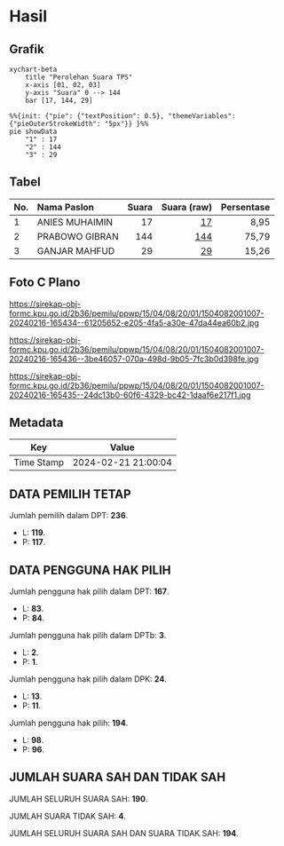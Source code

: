 # Hasil

## Grafik

```mermaid
xychart-beta
    title "Perolehan Suara TPS"
    x-axis [01, 02, 03]
    y-axis "Suara" 0 --> 144
    bar [17, 144, 29]
```

```mermaid
%%{init: {"pie": {"textPosition": 0.5}, "themeVariables": {"pieOuterStrokeWidth": "5px"}} }%%
pie showData
    "1" : 17
    "2" : 144
    "3" : 29
```

## Tabel

| No. | Nama Paslon    | Suara | Suara (raw) | Persentase |
|:--- |:-------------- | -----:| -----------:| ----------:|
| 1   | ANIES MUHAIMIN | 17    | [17][p-1]   | 8,95       |
| 2   | PRABOWO GIBRAN | 144   | [144][p-2]  | 75,79      |
| 3   | GANJAR MAHFUD  | 29    | [29][p-3]   | 15,26      |


[p-1]: https://github.com/gigit-pemilu/pemilu-2024-15-jambi/blob/main/pilpres/hitung-suara/sub/15-jambi/sub/04-batanghari/sub/08-maro-sebo-ilir/sub/2001-bulian-jaya/sub/007-tps/sub/paslon-1.txt
[p-2]: https://github.com/gigit-pemilu/pemilu-2024-15-jambi/blob/main/pilpres/hitung-suara/sub/15-jambi/sub/04-batanghari/sub/08-maro-sebo-ilir/sub/2001-bulian-jaya/sub/007-tps/sub/paslon-2.txt
[p-3]: https://github.com/gigit-pemilu/pemilu-2024-15-jambi/blob/main/pilpres/hitung-suara/sub/15-jambi/sub/04-batanghari/sub/08-maro-sebo-ilir/sub/2001-bulian-jaya/sub/007-tps/sub/paslon-3.txt

## Foto C Plano

https://sirekap-obj-formc.kpu.go.id/2b36/pemilu/ppwp/15/04/08/20/01/1504082001007-20240216-165434--61205652-e205-4fa5-a30e-47da44ea60b2.jpg

https://sirekap-obj-formc.kpu.go.id/2b36/pemilu/ppwp/15/04/08/20/01/1504082001007-20240216-165436--3be46057-070a-498d-9b05-7fc3b0d398fe.jpg

https://sirekap-obj-formc.kpu.go.id/2b36/pemilu/ppwp/15/04/08/20/01/1504082001007-20240216-165435--24dc13b0-60f6-4329-bc42-1daaf6e217f1.jpg


## Metadata

| Key        | Value               |
| ---------- | ------------------- |
| Time Stamp | 2024-02-21 21:00:04 |


## DATA PEMILIH TETAP

Jumlah pemilih dalam DPT: **236**.
 * L: **119**.
 * P: **117**.

## DATA PENGGUNA HAK PILIH

Jumlah pengguna hak pilih dalam DPT: **167**.
 * L: **83**.
 * P: **84**.

Jumlah pengguna hak pilih dalam DPTb: **3**.
 * L: **2**.
 * P: **1**.

Jumlah pengguna hak pilih dalam DPK: **24**.
 * L: **13**.
 * P: **11**.

Jumlah pengguna hak pilih: **194**.
 * L: **98**.
 * P: **96**.

## JUMLAH SUARA SAH DAN TIDAK SAH

JUMLAH SELURUH SUARA SAH: **190**.

JUMLAH SUARA TIDAK SAH: **4**.

JUMLAH SELURUH SUARA SAH DAN SUARA TIDAK SAH: **194**.


